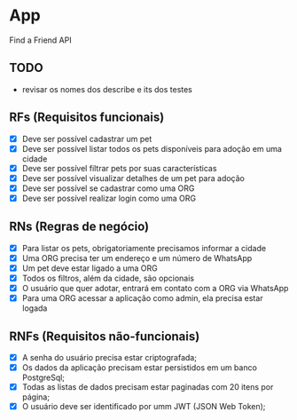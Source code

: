 # App
  Find a Friend API

## TODO
  - revisar os nomes dos describe e its dos testes 

## RFs (Requisitos funcionais)

- [x] Deve ser possível cadastrar um pet
- [x] Deve ser possível listar todos os pets disponíveis para adoção em uma cidade
- [x] Deve ser possível filtrar pets por suas características
- [x] Deve ser possível visualizar detalhes de um pet para adoção
- [x] Deve ser possível se cadastrar como uma ORG
- [x] Deve ser possível realizar login como uma ORG

## RNs (Regras de negócio)

- [x] Para listar os pets, obrigatoriamente precisamos informar a cidade
- [x] Uma ORG precisa ter um endereço e um número de WhatsApp
- [x] Um pet deve estar ligado a uma ORG
- [x] Todos os filtros, além da cidade, são opcionais
- [x] O usuário que quer adotar, entrará em contato com a ORG via WhatsApp
- [x] Para uma ORG acessar a aplicação como admin, ela precisa estar logada

## RNFs (Requisitos não-funcionais)

- [x] A senha do usuário precisa estar criptografada;
- [x] Os dados da aplicação precisam estar persistidos em um banco PostgreSql;
- [x] Todas as listas de dados precisam estar paginadas com 20 itens por página;
- [x] O usuário deve ser identificado por umm JWT (JSON Web Token);